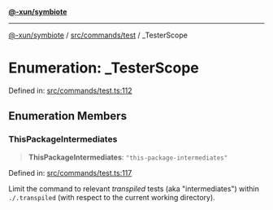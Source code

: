 [**@-xun/symbiote**](../../../../README.md)

***

[@-xun/symbiote](../../../../README.md) / [src/commands/test](../README.md) / \_TesterScope

# Enumeration: \_TesterScope

Defined in: [src/commands/test.ts:112](https://github.com/Xunnamius/symbiote/blob/55c2dadee19da73b281c10518788cefdaefad80e/src/commands/test.ts#L112)

## Enumeration Members

### ThisPackageIntermediates

> **ThisPackageIntermediates**: `"this-package-intermediates"`

Defined in: [src/commands/test.ts:117](https://github.com/Xunnamius/symbiote/blob/55c2dadee19da73b281c10518788cefdaefad80e/src/commands/test.ts#L117)

Limit the command to relevant _transpiled_ tests (aka "intermediates")
within `./.transpiled` (with respect to the current working directory).
